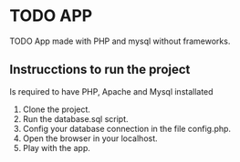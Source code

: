 # TODO APP

TODO App made with PHP and mysql without frameworks.

## Instrucctions to run the project

Is required to have PHP, Apache and Mysql installated

1. Clone the project.
2. Run the database.sql script.
3. Config your database connection in the file config.php.
4. Open the browser in your localhost.
5. Play with the app.